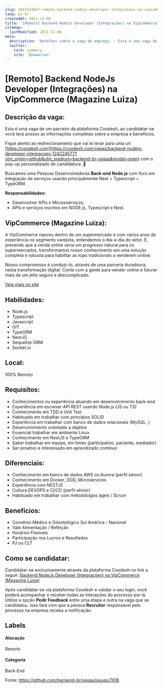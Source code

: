 ```yaml
---
slug: 1047543667-remoto-backend-nodejs-developer-integracoes-na-vipcommerce-magazine-luiza
lang: pt-br
createdAt: 2021-11-08
title: '[Remoto] Backend NodeJs Developer (Integrações) na VipCommerce (Magazine Luiza) - Vaga de Emprego'
sitemap:
  lastModified: 2021-11-08
meta:
  description: 'Detalhes sobre a vaga de emprego: : Esta é uma vaga de um parceiro da plataforma Coodesh, ao candidatar-se você terá acesso as informações completas sobre a empresa e benefícios.  Fique atento ao redirecionamento que vai te levar para uma url [https://coodesh.com](https://coodesh.com/vagas/backend-nodejs-developer-integracoes-124224577?utm_origin=github&utm_medium=backend-br-vagas&modal=open) com o pop-up personalizado de candidatura. 👋 <p>Buscamos uma Pessoas Desenvolvedoras <strong>Back-end Node.js </strong>com foco em integração de serviços usando principalmente Nest + Typescript + TypeORM.</p> <p></p> <p><strong>Responsabilidades:</strong></p> <ul> <li>Desenvolver APIs e Microsserviços;</li> <li>APIs e serviços escritos em NODE.js, Typescript e Nest.</li> </ul>'
  twitter:
    card: summary
    site: '@nawarian'
---
```


# [Remoto] Backend NodeJs Developer (Integrações) na VipCommerce (Magazine Luiza)

## Descrição da vaga: 
Esta é uma vaga de um parceiro da plataforma Coodesh, ao candidatar-se você terá acesso as informações completas sobre a empresa e benefícios.


Fique atento ao redirecionamento que vai te levar para uma url [https://coodesh.com](https://coodesh.com/vagas/backend-nodejs-developer-integracoes-124224577?utm_origin=github&utm_medium=backend-br-vagas&modal=open) com o pop-up personalizado de candidatura. 👋
<p>Buscamos uma Pessoas Desenvolvedoras <strong>Back-end Node.js </strong>com foco em integração de serviços usando principalmente Nest + Typescript + TypeORM.</p>
<p></p>
<p><strong>Responsabilidades:</strong></p>
<ul>
<li>Desenvolver APIs e Microsserviços;</li>
<li>APIs e serviços escritos em NODE.js, Typescript e Nest.</li>
</ul>

## VipCommerce (Magazine Luiza): 
 <p>A VipCommerce nasceu dentro de um supermercado e com vários anos de experiência no segmento varejista, entendemos o dia-a-dia do setor. E, prevendo que a venda online seria um progresso natural para os supermercados, transformamos nosso conhecimento em uma solução completa e robusta para habilitar as lojas tradicionais a venderem online.</p>

<p>Nosso compromisso é conduzi-lo, através de uma parceria duradoura, nesta transformação digital. Conte com a gente para vender online e faturar mais de um jeito seguro e descomplicado.<br></p><a href='https://coodesh.com/empresas/vipcommerce'>Veja mais no site</a>

 ## Habilidades: 
 - Node.js 
- Typescript 
- Javascript 
- GIT 
- TypeORM 
- NestJS 
- Sequelize ORM 
- Socket.io
## Local: 
 100% Remoto
## Requisitos: 
 - Conhecimentos ou experiência atuando em desenvolvimento back-end 
- Experiência em escrever  API REST usando Node.js (JS ou TS) 
- Conhecimento em TDD e Unit Test 
- Habituado em trabalhar  com princípios SOLID 
- Experiência em trabalhar com banco de dados relacionais (MySQL, ) 
- Desenvolvimento orientado a objetos 
- Essencial trabalhar em ambiente Linux 
- Conhecimento em  NestJS e TypeORM 
- Saber trabalhar em equipe, em times (participativo, paciente, mediador) 
- Ser proativo e interessado em aprendizado contínuo
## Diferenciais: 
 - Conhecimento em banco de dados AWS ou Aurora (perfil sênior) 
- Conhecimento em Docker, DDD, Microservices 
- Experiência com NESTJS 
- Cultura DEVOPS e CI/CD (perfil sênior) 
- Habituado em trabalhar com metodologias ágeis / Scrum
## Benefícios: 
 - Convênio Médico e Odontológico Sul América - Nacional 
- Vale Alimentação / Refeição 
- Horários Flexíveis 
- Participação nos Lucros e Resultados 
- PJ ou CLT
## Como se candidatar:
Candidatar-se exclusivamente através da plataforma Coodesh no link a seguir: [Backend NodeJs Developer (Integrações) na VipCommerce (Magazine Luiza)](https://coodesh.com/vagas/backend-nodejs-developer-integracoes-124224577?utm_origin=github&utm_medium=backend-br-vagas&modal=open)


Após candidatar-se via plataforma Coodesh e validar o seu login, você poderá acompanhar e receber todas as interações do processo por lá. Utilize a opção **Pedir Feedback** entre uma etapa e outra na vaga que se candidatou. Isso fará com que a pessoa **Recruiter** responsável pelo processo na empresa receba a notificação.
## Labels
#### Alocação
Remoto
#### Categoria
Back-End

Fonte: https://github.com/backend-br/vagas/issues/7618